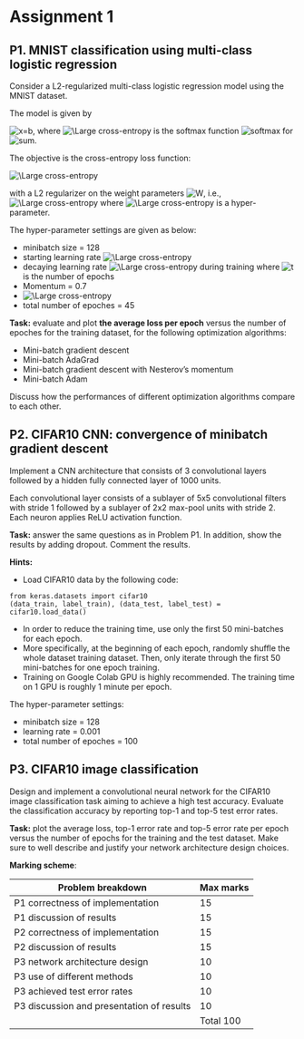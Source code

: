 # Assignment 1

## P1. MNIST classification using multi-class logistic regression 

Consider a L2-regularized multi-class logistic regression model using the MNIST dataset. 

The model is given by

<img src="https://latex.codecogs.com/svg.latex?\Large&space;\hat{y}=\sigma(W^TX+\mathbf{b})" title="x=b" />, where <img src="https://latex.codecogs.com/svg.latex?\Large&space;\sigma(\cdot)" title="\Large cross-entropy" /> is 
the softmax function 
<img src="https://latex.codecogs.com/svg.latex?\Large&space;\sigma_j(\mathbf{z})=\frac{e^{z_j}}{\sum_{k=1}^Ke^{z_k}}" title="softmax" /> for <img src="https://latex.codecogs.com/svg.latex?\Large&space;j=1,2,\ldots,K" title="sum" />. 

The objective is the cross-entropy loss function:

<img src="https://latex.codecogs.com/svg.latex?\Large&space;\ell(\hat{y},y)=-y\log(\hat{y})-(1-y)\log(1-\hat{y})" title="\Large cross-entropy" />

with a L2 regularizer on the weight parameters <img src="https://latex.codecogs.com/svg.latex?\Large&space;W" title="W" />, i.e., <img src="https://latex.codecogs.com/svg.latex?\Large&space;\lambda||W||^2" title="\Large cross-entropy" /> where <img src="https://latex.codecogs.com/svg.latex?\Large&space;\lambda" title="\Large cross-entropy" /> is a hyper-parameter. 

The hyper-parameter settings are given as below:
- minibatch size = 128 
- starting learning rate <img src="https://latex.codecogs.com/svg.latex?\Large&space;\eta^{(0)}=0.001" title="\Large cross-entropy"/>
- decaying learning rate <img src="https://latex.codecogs.com/svg.latex?\Large&space;\eta^{(t)}=\eta^{(0)}/\sqrt{t}" title="\Large cross-entropy"/> during training where <img src="https://latex.codecogs.com/svg.latex?\Large&space;t" title="t"/> is the number of epochs 
- Momentum = 0.7
- <img src="https://latex.codecogs.com/svg.latex?\Large&space;\lambda=0.01" title="\Large cross-entropy"/>
- total number of epoches = 45

**Task:** evaluate and plot **the average loss per epoch** versus the number of epoches for the training dataset, for the following optimization algorithms:
- Mini-batch gradient descent
- Mini-batch AdaGrad
- Mini-batch gradient descent with Nesterov’s momentum
- Mini-batch Adam 

Discuss how the performances of different optimization algorithms compare to each other.

## P2. CIFAR10 CNN: convergence of minibatch gradient descent

Implement a CNN architecture that consists of 3 convolutional layers followed by a hidden fully connected layer of 1000 units. 

Each convolutional layer consists of a sublayer of 5x5 convolutional filters with stride 1 followed by a sublayer of 2x2 max-pool units with stride 2. Each neuron applies ReLU activation function.

**Task:** answer the same questions as in Problem P1. In addition, show the results by adding dropout. Comment the results. 

**Hints:**

- Load CIFAR10 data by the following code:
```
from keras.datasets import cifar10
(data_train, label_train), (data_test, label_test) = cifar10.load_data()
```
- In order to reduce the training time, use only the first 50 mini-batches for each epoch. 
- More specifically, at the beginning of each epoch, randomly shuffle the whole dataset training dataset. Then, only iterate through the first 50 mini-batches for one epoch training.  
- Training on Google Colab GPU is highly recommended. The training time on 1 GPU is roughly 1 minute per epoch.  

The hyper-parameter settings:
- minibatch size = 128 
- learning rate = 0.001
- total number of epoches = 100

## P3. CIFAR10 image classification

Design and implement a convolutional neural network for the CIFAR10 image classification task aiming to achieve a high test accuracy. Evaluate the classification accuracy by reporting top-1 and top-5 test error rates. 

**Task:** plot the average loss, top-1 error rate and top-5 error rate per epoch versus the number of epochs for the training and the test dataset. 
Make sure to well describe and justify your network architecture design choices. 


**Marking scheme**:

| **Problem breakdown** | **Max marks** | 
|-------------------|---------------|
| P1 correctness of implementation	|	15 |	
| P1 discussion of results	|	15 |
| P2 correctness of implementation    |	15  |
| P2 discussion of results	|	15 |
| P3 network architecture design    |	10 |
| P3 use of different methods   | 10 |
| P3 achieved test error rates    |   10 |
| P3 discussion and presentation of results | 10 |
| | Total 100 |

